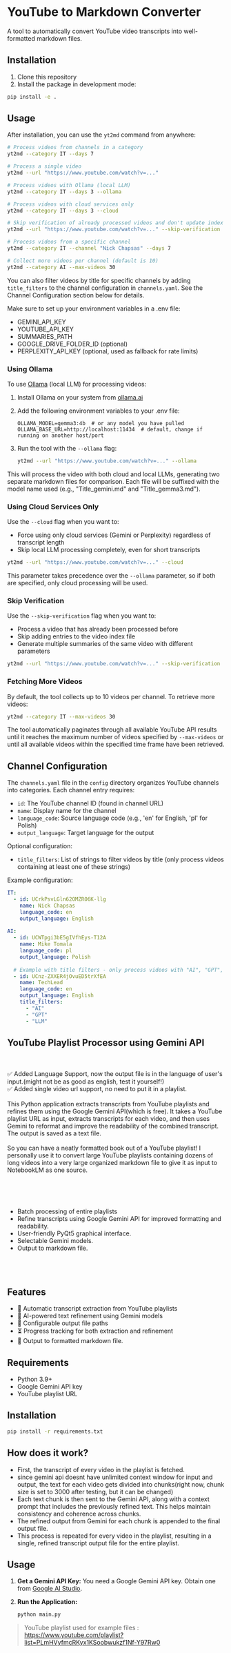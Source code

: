 # YouTube to Markdown Converter

A tool to automatically convert YouTube video transcripts into well-formatted markdown files.

## Installation

1. Clone this repository
2. Install the package in development mode:

```bash
pip install -e .
```

## Usage

After installation, you can use the `yt2md` command from anywhere:

```bash
# Process videos from channels in a category
yt2md --category IT --days 7

# Process a single video
yt2md --url "https://www.youtube.com/watch?v=..."

# Process videos with Ollama (local LLM)
yt2md --category IT --days 3 --ollama

# Process videos with cloud services only
yt2md --category IT --days 3 --cloud

# Skip verification of already processed videos and don't update index
yt2md --url "https://www.youtube.com/watch?v=..." --skip-verification

# Process videos from a specific channel
yt2md --category IT --channel "Nick Chapsas" --days 7

# Collect more videos per channel (default is 10)
yt2md --category AI --max-videos 30
```

You can also filter videos by title for specific channels by adding `title_filters` to the channel configuration in `channels.yaml`. See the Channel Configuration section below for details.

Make sure to set up your environment variables in a .env file:

- GEMINI_API_KEY
- YOUTUBE_API_KEY
- SUMMARIES_PATH
- GOOGLE_DRIVE_FOLDER_ID (optional)
- PERPLEXITY_API_KEY (optional, used as fallback for rate limits)

### Using Ollama

To use [Ollama](https://ollama.ai/) (local LLM) for processing videos:

1. Install Ollama on your system from [ollama.ai](https://ollama.ai/)
2. Add the following environment variables to your .env file:

   ```text
   OLLAMA_MODEL=gemma3:4b  # or any model you have pulled
   OLLAMA_BASE_URL=http://localhost:11434  # default, change if running on another host/port
   ```

3. Run the tool with the `--ollama` flag:

   ```bash
   yt2md --url "https://www.youtube.com/watch?v=..." --ollama
   ```

This will process the video with both cloud and local LLMs, generating two separate markdown files for comparison. Each file will be suffixed with the model name used (e.g., "Title_gemini.md" and "Title_gemma3.md").

### Using Cloud Services Only

Use the `--cloud` flag when you want to:

- Force using only cloud services (Gemini or Perplexity) regardless of transcript length
- Skip local LLM processing completely, even for short transcripts

```bash
yt2md --url "https://www.youtube.com/watch?v=..." --cloud
```

This parameter takes precedence over the `--ollama` parameter, so if both are specified, only cloud processing will be used.

### Skip Verification

Use the `--skip-verification` flag when you want to:

- Process a video that has already been processed before
- Skip adding entries to the video index file
- Generate multiple summaries of the same video with different parameters

```bash
yt2md --url "https://www.youtube.com/watch?v=..." --skip-verification
```

### Fetching More Videos

By default, the tool collects up to 10 videos per channel. To retrieve more videos:

```bash
yt2md --category IT --max-videos 30
```

The tool automatically paginates through all available YouTube API results until it reaches the maximum number of videos specified by `--max-videos` or until all available videos within the specified time frame have been retrieved.

## Channel Configuration

The `channels.yaml` file in the `config` directory organizes YouTube channels into categories. Each channel entry requires:

- `id`: The YouTube channel ID (found in channel URL)
- `name`: Display name for the channel
- `language_code`: Source language code (e.g., 'en' for English, 'pl' for Polish)
- `output_language`: Target language for the output

Optional configuration:

- `title_filters`: List of strings to filter videos by title (only process videos containing at least one of these strings)

Example configuration:

```yaml
IT:
  - id: UCrkPsvLGln62OMZRO6K-llg
    name: Nick Chapsas
    language_code: en
    output_language: English
    
AI:
  - id: UCWTpgi3bE5gIVfhEys-T12A
    name: Mike Tomala
    language_code: pl
    output_language: Polish
    
  # Example with title filters - only process videos with "AI", "GPT", or "LLM" in title
  - id: UCnz-ZXXER4jOvuED5trXfEA
    name: TechLead
    language_code: en
    output_language: English
    title_filters:
      - "AI"
      - "GPT"
      - "LLM"
```

## YouTube Playlist Processor using Gemini API

<br>
<br>
✅ Added Language Support, now the output file is in the language of user's input.(might not be as good as english, test it yourself!)<br>
✅ Added single video url support, no need to put it in a playlist.

<br>
<br>
This Python application extracts transcripts from YouTube playlists and refines them using the Google Gemini API(which is free). It takes a YouTube playlist URL as input, extracts transcripts for each video, and then uses Gemini to reformat and improve the readability of the combined transcript. The output is saved as a text file.
<br><br>
So you can have a neatly formatted book out of a YouTube playlist!
I personally use it to convert large YouTube playlists containing dozens of long videos into a very large organized markdown file to give it as input to NotebookLM as one source.<br><br>

<br><br>

- Batch processing of entire playlists
- Refine transcripts using Google Gemini API for improved formatting and readability.
- User-friendly PyQt5 graphical interface.
- Selectable Gemini models.
- Output to markdown file.
<br><br><br><br>

## Features

- 🎥 Automatic transcript extraction from YouTube playlists
- 🧠 AI-powered text refinement using Gemini models
- 📁 Configurable output file paths
- ⏳ Progress tracking for both extraction and refinement
- 📄 Output to formatted markdown file.

## Requirements

- Python 3.9+
- Google Gemini API key
- YouTube playlist URL

## Installation

```bash
pip install -r requirements.txt
```

## How does it work?

- First, the transcript of every video in the playlist is fetched.
- since gemini api doesnt have unlimited context window for input and output, the text for each video gets divided into chunks(right now, chunk size is set to 3000 after testing, but it can be changed)
- Each text chunk is then sent to the Gemini API, along with a context prompt that includes the previously refined text. This helps maintain consistency and coherence across chunks.
- The refined output from Gemini for each chunk is appended to the final output file.
- This process is repeated for every video in the playlist, resulting in a single, refined transcript output file for the entire playlist.

## Usage

1. **Get a Gemini API Key:** You need a Google Gemini API key. Obtain one from [Google AI Studio](https://ai.google.dev/gemini-api/docs/api-key).
2. **Run the Application:**

    ```bash
    python main.py
    ```

> YouTube playlist used for example files : <https://www.youtube.com/playlist?list=PLmHVyfmcRKyx1KSoobwukzf1Nf-Y97Rw0>
